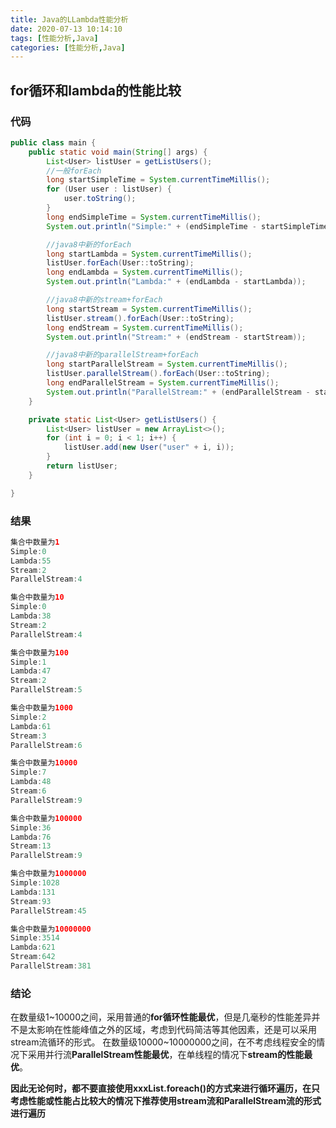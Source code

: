 ```yaml
---
title: Java的LLambda性能分析
date: 2020-07-13 10:14:10
tags: [性能分析,Java]
categories: [性能分析,Java]
---
```

## for循环和lambda的性能比较

### 代码

```Java
public class main {
    public static void main(String[] args) {
        List<User> listUser = getListUsers();
        //一般forEach
        long startSimpleTime = System.currentTimeMillis();
        for (User user : listUser) {
            user.toString();
        }
        long endSimpleTime = System.currentTimeMillis();
        System.out.println("Simple:" + (endSimpleTime - startSimpleTime));

        //java8中新的forEach
        long startLambda = System.currentTimeMillis();
        listUser.forEach(User::toString);
        long endLambda = System.currentTimeMillis();
        System.out.println("Lambda:" + (endLambda - startLambda));

        //java8中新的stream+forEach
        long startStream = System.currentTimeMillis();
        listUser.stream().forEach(User::toString);
        long endStream = System.currentTimeMillis();
        System.out.println("Stream:" + (endStream - startStream));

        //java8中新的parallelStream+forEach
        long startParallelStream = System.currentTimeMillis();
        listUser.parallelStream().forEach(User::toString);
        long endParallelStream = System.currentTimeMillis();
        System.out.println("ParallelStream:" + (endParallelStream - startParallelStream));
    }

    private static List<User> getListUsers() {
        List<User> listUser = new ArrayList<>();
        for (int i = 0; i < 1; i++) {
            listUser.add(new User("user" + i, i));
        }
        return listUser;
    }

}
```

### 结果

```Java
集合中数量为1
Simple:0
Lambda:55
Stream:2
ParallelStream:4
```

```Java
集合中数量为10
Simple:0
Lambda:38
Stream:2
ParallelStream:4
```

```Java
集合中数量为100
Simple:1
Lambda:47
Stream:2
ParallelStream:5
```

```Java
集合中数量为1000
Simple:2
Lambda:61
Stream:3
ParallelStream:6
```

```Java
集合中数量为10000
Simple:7
Lambda:48
Stream:6
ParallelStream:9
```

```Java
集合中数量为100000
Simple:36
Lambda:76
Stream:13
ParallelStream:9
```

```Java
集合中数量为1000000
Simple:1028
Lambda:131
Stream:93
ParallelStream:45
```

```Java
集合中数量为10000000
Simple:3514
Lambda:621
Stream:642
ParallelStream:381
```

### 结论

在数量级1~10000之间，采用普通的**for循环性能最优**，但是几毫秒的性能差异并不是太影响在性能峰值之外的区域，考虑到代码简洁等其他因素，还是可以采用stream流循环的形式。
在数量级10000~10000000之间，在不考虑线程安全的情况下采用并行流**ParallelStream性能最优**，在单线程的情况下**stream的性能最优**。

**因此无论何时，都不要直接使用xxxList.foreach()的方式来进行循环遍历，在只考虑性能或性能占比较大的情况下推荐使用stream流和ParallelStream流的形式进行遍历**
